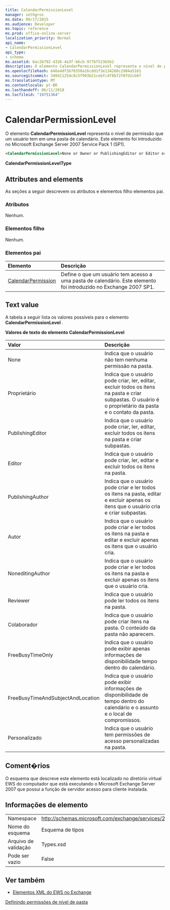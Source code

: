 ```yaml
---
title: CalendarPermissionLevel
manager: sethgros
ms.date: 09/17/2015
ms.audience: Developer
ms.topic: reference
ms.prod: office-online-server
localization_priority: Normal
api_name:
- CalendarPermissionLevel
api_type:
- schema
ms.assetid: 6ac2b792-4326-4a3f-b6cb-977bf523b5b2
description: O elemento CalendarPermissionLevel representa o nível de permissão que um usuário tem em uma pasta de calendário. Este elemento foi introduzido no Microsoft Exchange Server 2007 Service Pack 1 (SP1).
ms.openlocfilehash: 646e4df3b70350a16cdd1f3e134260c2984a5161
ms.sourcegitcommit: 34041125dc8c5f993b21cebfc4f8b72f0fd2cb6f
ms.translationtype: MT
ms.contentlocale: pt-BR
ms.lasthandoff: 06/11/2018
ms.locfileid: "19751364"
---
```

# <a name="calendarpermissionlevel"></a>CalendarPermissionLevel

O elemento **CalendarPermissionLevel** representa o nível de permissão que um usuário tem em uma pasta de calendário. Este elemento foi introduzido no Microsoft Exchange Server 2007 Service Pack 1 (SP1). 
  
```xml
<CalendarPermissionLevel>None or Owner or PublishingEditor or Editor or PublishingAuthor or Author or NoneditingAuthor or Reviewer or Contributor or FreeBusyTimeOnly or FreeBusyTimeAndSubjectAndLocation or Custom</CalendarPermissionLevel>
```

 **CalendarPermissionLevelType**
## <a name="attributes-and-elements"></a>Attributes and elements

As seções a seguir descrevem os atributos e elementos filho elementos pai.
  
### <a name="attributes"></a>Atributos

Nenhum.
  
### <a name="child-elements"></a>Elementos filho

Nenhum.
  
### <a name="parent-elements"></a>Elementos pai

|**Elemento**|**Descrição**|
|:-----|:-----|
|[CalendarPermission](calendarpermission.md) <br/> |Define o que um usuário tem acesso a uma pasta de calendário. Este elemento foi introduzido no Exchange 2007 SP1.  <br/> |
   
## <a name="text-value"></a>Text value

A tabela a seguir lista os valores possíveis para o elemento **CalendarPermissionLevel** . 
  
**Valores de texto do elemento CalendarPermissionLevel**

|**Valor**|**Descrição**|
|:-----|:-----|
|None  <br/> |Indica que o usuário não tem nenhuma permissão na pasta.  <br/> |
|Proprietário  <br/> |Indica que o usuário pode criar, ler, editar, excluir todos os itens na pasta e criar subpastas. O usuário é o proprietário da pasta e o contato da pasta.  <br/> |
|PublishingEditor  <br/> |Indica que o usuário pode criar, ler, editar, excluir todos os itens na pasta e criar subpastas.  <br/> |
|Editor  <br/> |Indica que o usuário pode criar, ler, editar e excluir todos os itens na pasta.  <br/> |
|PublishingAuthor  <br/> |Indica que o usuário pode criar e ler todos os itens na pasta, editar e excluir apenas os itens que o usuário cria e criar subpastas.  <br/> |
|Autor  <br/> |Indica que o usuário pode criar e ler todos os itens na pasta e editar e excluir apenas os itens que o usuário cria.  <br/> |
|NoneditingAuthor  <br/> |Indica que o usuário pode criar e ler todos os itens na pasta e excluir apenas os itens que o usuário cria.  <br/> |
|Reviewer  <br/> |Indica que o usuário pode ler todos os itens na pasta.  <br/> |
|Colaborador  <br/> |Indica que o usuário pode criar itens na pasta. O conteúdo da pasta não aparecem.  <br/> |
|FreeBusyTimeOnly  <br/> |Indica que o usuário pode exibir apenas informações de disponibilidade tempo dentro do calendário.  <br/> |
|FreeBusyTimeAndSubjectAndLocation  <br/> |Indica que o usuário pode exibir informações de disponibilidade de tempo dentro do calendário e o assunto e o local de compromissos.  <br/> |
|Personalizado  <br/> |Indica que o usuário tem permissões de acesso personalizadas na pasta.  <br/> |
   
## <a name="remarks"></a>Coment�rios

O esquema que descreve este elemento está localizado no diretório virtual EWS do computador que está executando o Microsoft Exchange Server 2007 que possui a função de servidor acesso para cliente instalada.
  
## <a name="element-information"></a>Informações de elemento

|||
|:-----|:-----|
|Namespace  <br/> |http://schemas.microsoft.com/exchange/services/2006/types  <br/> |
|Nome do esquema  <br/> |Esquema de tipos  <br/> |
|Arquivo de validação  <br/> |Types.xsd  <br/> |
|Pode ser vazio  <br/> |False  <br/> |
   
## <a name="see-also"></a>Ver também



- [Elementos XML do EWS no Exchange](ews-xml-elements-in-exchange.md)


[Definindo permissões de nível de pasta](http://msdn.microsoft.com/library/c7530e86-5112-401c-b10a-9c054ae59f07%28Office.15%29.aspx)

